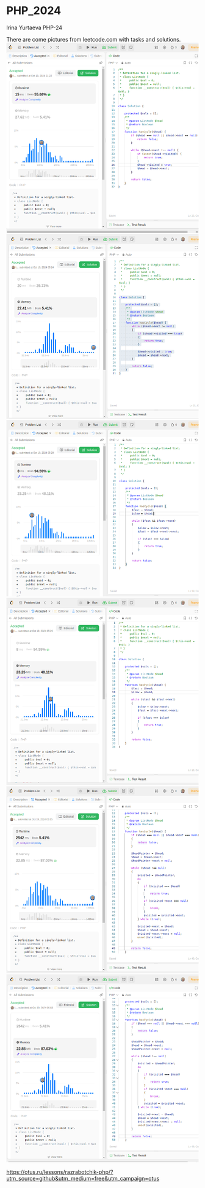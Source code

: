 # PHP_2024

Irina Yurtaeva PHP-24

There are come pictures from leetcode.com with tasks and solutions.
![Runtime](./img/141_RudeSolution_0.png)
![Memory](./img/141_RudeSolution_1.png)
![Runtime](./img/141_Stolen_0.png)
![Memory](./img/141_Stolen_1.png)
![Runtime](./img/141_Straight_0.png)
![Memory](./img/141_Straight_1.png)


https://otus.ru/lessons/razrabotchik-php/?utm_source=github&utm_medium=free&utm_campaign=otus
